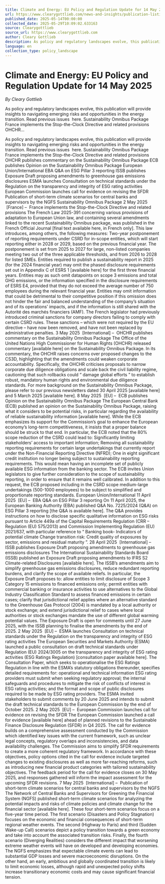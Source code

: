 ```yaml
---
title: Climate and Energy: EU Policy and Regulation Update for 14 May 2025
url: https://www.clearygottlieb.com/news-and-insights/publication-listing/climate-energy-eu-policy-regulation-update-2025-05-14
published_date: 2025-05-14T00:00:00
collected_date: 2025-05-29T10:09:02.633163
source: Clearygottlieb
source_url: https://www.clearygottlieb.com
author: Cleary Gottlieb
description: As policy and regulatory landscapes evolve, this publication will provide insights to navigating emerging risks and opportunities in the energy transition. Read previous issues  here. Sustainability Omnibus Package France implements the Stop-the-Clock Directive and related provisions OHCHR...
language: en
collection_type: policy_landscape
---
```


# Climate and Energy: EU Policy and Regulation Update for 14 May 2025

*By Cleary Gottlieb*

As policy and regulatory landscapes evolve, this publication will provide insights to navigating emerging risks and opportunities in the energy transition. Read previous issues  here. Sustainability Omnibus Package France implements the Stop-the-Clock Directive and related provisions OHCHR...

As policy and regulatory landscapes evolve, this publication will provide insights to navigating emerging risks and opportunities in the energy transition. Read previous issues  here. Sustainability Omnibus Package France implements the Stop-the-Clock Directive and related provisions OHCHR publishes commentary on the Sustainability Omnibus Package ECB publishes Opinion on the Sustainability Omnibus Package European Union/International EBA Q&amp;A on ESG Pillar 3 reporting ISSB publishes Exposure Draft proposing amendments to greenhouse gas emissions disclosures ESMA launches Consultation on technical standards under the Regulation on the transparency and integrity of ESG rating activities European Commission launches call for evidence on revising the SFDR Publication of short-term climate scenarios for central banks and supervisors by the NGFS Sustainability Omnibus Package 2 May 2025  [France] –  France implements the Stop-the-Clock Directive and related provisions The French Law 2025-391 concerning various provisions of adaptation to European Union law, and containing several amendments linked to the recent Sustainability Omnibus package, was published in the French Official Journal [final text available here, in French only]. This law introduces, among others, the following measures: Two-year postponement of reporting requirements under CSRD for in-scope entities, which will start reporting either in 2028 or 2029, based on the previous financial year. The postponement is set from 2025 to 2027 for large, non-listed companies meeting two out of the three applicable thresholds, and from 2026 to 2028 for listed SMEs. Entities required to publish a sustainability report in 2025 (for the 2024 financial year) may omit the phased disclosure requirements set out in Appendix C of ESRS 1 [available here] for the first three financial years. Entities may as such omit datapoints on scope 3 emissions and total GHG emissions, or the information specified in the disclosure requirements of ESRS E4, provided that they do not exceed the average number of 750 employees during the relevant financial year. Entities may omit information that could be detrimental to their competitive position if this omission does not hinder the fair and balanced understanding of the company’s situation and of its operations’ impacts, and if the information is still shared with the Autorité des marchés financiers (AMF). The French legislator had previously introduced criminal sanctions for company directors failing to comply with certain CSRD rules. These sanctions – which were not required by the EU directive – have now been removed, and have not been replaced by administrative penalties. 3 May 2025  [International] –  OHCHR publishes commentary on the Sustainability Omnibus Package The Office of the United Nations High Commissioner for Human Rights (OHCHR) released commentary [available here] on the Sustainability Omnibus Package. In its commentary, the OHCHR raises concerns over proposed changes to the CS3D, highlighting that the amendments could weaken corporate accountability. Specifically, the OHCHR criticises proposals to narrow corporate due diligence obligations and scale back the civil liability regime, cautioning that such rollbacks could “ damage global efforts ” to establish robust, mandatory human rights and environmental due diligence standards. For more background on the Sustainability Omnibus Package, please refer to our previous newsletters dated 30 April 2025 [available here] and 5 March 2025 [available here]. 8 May 2025  [EU] –  ECB publishes Opinion on the Sustainability Omnibus Package The European Central Bank (ECB) published an opinion on the Sustainability Omnibus Package, raising what it considers to be potential risks, in particular regarding the availability of reliable sustainability information [available here]. While the ECB emphasizes its support for the Commission’s goal to enhance the European economy’s long-term competitiveness, it insists that a proper balance should be struck to that end. In particular, the ECB noted that the 80% scope reduction of the CSRD could lead to: Significantly limiting stakeholders’ access to important information; Removing all sustainability reporting requirements for certain large undertakings that currently report under the Non-Financial Reporting Directive (NFRD); One in eight significant credit institution no longer being subject to sustainability reporting requirements. This would mean having an incomplete set of publicly available ESG information from the banking sector. The ECB invites Union legislators to give further consideration to the scope of sustainability reporting, in order to ensure that it remains well calibrated. In addition to this request, the ECB proposed including in the CSRD scope medium-large undertakings (500-1000 employees) to be subject to simplified and proportionate reporting standards. European Union/International 11 April 2025  [EU] –  EBA Q&amp;A on ESG Pillar 3 reporting On 11 April 2025, the European Banking Authority (EBA) published Q&amp;A No. 7225/2024 (Q&amp;A) on ESG Pillar 3 reporting [the Q&amp;A is available here]. The Q&amp;A provides instructions on how to disclose specific qualitative information on ESG risks pursuant to Article 449a of the Capital Requirements Regulation (CRR – Regulation (EU) 575/2013) and Commission Implementing Regulation (EU) 2021/637, with particular reference to “ Banking book- Indicators of potential climate Change transition risk: Credit quality of exposures by sector, emissions and residual maturity ”. 28 April 2025  [International] –  ISSB publishes Exposure Draft proposing amendments to greenhouse gas emissions disclosures The International Sustainability Standards Board (ISSB) published an Exposure Draft proposing amendments to IFRS S2 Climate-related Disclosures [available here]. The ISSB’s amendments aim to simplify greenhouse gas emissions disclosures, reduce redundant reporting burdens, and clarify the scope of available reliefs. In particular, the Exposure Draft proposes to: allow entities to limit disclosure of Scope 3 Category 15 emissions to financed emissions only; permit entities with commercial banking or insurance activities to use alternatives to the Global Industry Classification Standard to assess financed emissions in certain cases; clarify that jurisdictional relief applies where an alternative standard to the Greenhouse Gas Protocol (2004) is mandated by a local authority or stock exchange; and extend jurisdictional relief to cases where local authorities or stock exchanges mandate the use of different global warming potential values. The Exposure Draft is open for comments until 27 June 2025, with the ISSB planning to finalise the amendments by the end of 2025. 2 May 2025  [EU] –  ESMA launches Consultation on technical standards under the Regulation on the transparency and integrity of ESG rating activities The European Securities and Markets Authority (ESMA) launched a public consultation on draft technical standards under Regulation (EU) 2024/3005 on the transparency and integrity of ESG rating activities (ESG Ratings Regulation) [consultation paper available here]. The Consultation Paper, which seeks to operationalise the ESG Ratings Regulation in line with the ESMA’s statutory obligations thereunder, specifies detailed requirements for: operational and technical information ESG rating providers must submit when seeking regulatory approval; the internal safeguards and procedures to mitigate the risk of conflicts of interest in ESG rating activities; and the format and scope of public disclosures required to be made by ESG rating providers. The ESMA invited stakeholders to submit comments by 20 June 2025 and intends to submit the draft technical standards to the European Commission by the end of October 2025. 2 May 2025  [EU] –  European Commission launches call for evidence on revising the SFDR The European Commission launched a call for evidence [available here] ahead of planned revisions to the Sustainable Finance Disclosure Regulation (SFDR) in Q4 2025. The call for evidence builds on a comprehensive assessment conducted by the Commission which identified key issues with the current framework, such as unclear legal concepts, regulatory overlaps and inconsistencies, and data availability challenges. The Commission aims to simplify SFDR requirements to create a more coherent regulatory framework. In accordance with these objectives, policy options cited in the call for evidence include targeted changes to existing disclosures as well as more far-reaching reforms, such as introducing new financial product categories with tailored sustainability objectives. The feedback period for the call for evidence closes on 30 May 2025, and responses gathered will inform the impact assessment for the upcoming SFDR revisions. 7 May 2025  [International] –  Publication of short-term climate scenarios for central banks and supervisors by the NGFS The Network of Central Banks and Supervisors for Greening the Financial System (NGFS) published short-term climate scenarios for analyzing the potential impacts and risks of climate policies and climate change for the financial sector [available here]. These four short-term scenarios focus on a five-year time period. The first scenario (Disasters and Policy Stagnation) focuses on the economic and financial consequences of short-term regional weather events. The second (Highway to Paris) and third (Sudden Wake-up Call) scenarios depict a policy transition towards a green economy and take into account the associated transition risks. Finally, the fourth scenario (Diverging Realities) considers the different impact that worsening extreme weather events will have on developed and developing economies. The NGFS emphasizes that expectable climate events can lead to substantial GDP losses and severe macroeconomic disruptions. On the other hand, an early, ambitious and globally coordinated transition is likely to limit economic losses, although rapid and unexpected policy shifts increase transitionary economic costs and may cause significant financial tension.